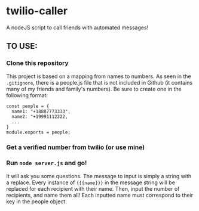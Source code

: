 # twilio-caller

A nodeJS script to call friends with automated messages!

## TO USE:

### Clone this repository

This project is based on a mapping from names to numbers. As seen in the `.gitignore`, there is a people.js file that is not included in Github (it contains many of my friends and family's numbers). Be sure to create one in the following format:

```
const people = {
  name1: "+18887773333",
  name2: "+19991112222,
  ...
}
module.exports = people;
```

### Get a verified number from twilio (or use mine)

### Run `node server.js` and go!

It will ask you some questions. The message to input is simply a string with a replace. Every instance of `{{{name}}}` in the message string will be replaced for each recipient with their name. Then, input the number of recipients, and name them all! Each inputted name must correspond to their key in the people object.
